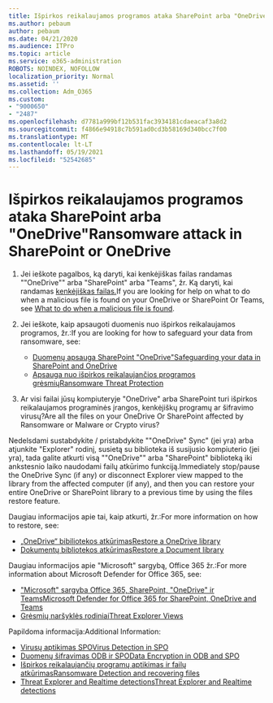 ```yaml
---
title: Išpirkos reikalaujamos programos ataka SharePoint arba "OneDrive"
ms.author: pebaum
author: pebaum
ms.date: 04/21/2020
ms.audience: ITPro
ms.topic: article
ms.service: o365-administration
ROBOTS: NOINDEX, NOFOLLOW
localization_priority: Normal
ms.assetid: ''
ms.collection: Adm_O365
ms.custom:
- "9000650"
- "2487"
ms.openlocfilehash: d7781a999bf12b531fac3934181cdaeacaf3a8d2
ms.sourcegitcommit: f4866e94918c7b591ad0cd3b58169d340bcc7f00
ms.translationtype: MT
ms.contentlocale: lt-LT
ms.lasthandoff: 05/19/2021
ms.locfileid: "52542685"
---
```

# <a name="ransomware-attack-in-sharepoint-or-onedrive"></a><span data-ttu-id="4a7bd-102">Išpirkos reikalaujamos programos ataka SharePoint arba "OneDrive"</span><span class="sxs-lookup"><span data-stu-id="4a7bd-102">Ransomware attack in SharePoint or OneDrive</span></span>

1.  <span data-ttu-id="4a7bd-103">Jei ieškote pagalbos, ką daryti, kai kenkėjiškas failas randamas ""OneDrive"" arba "SharePoint" arba "Teams", žr. Ką daryti, kai randamas [kenkėjiškas failas.](https://support.office.com/en-ie/article/what-to-do-when-a-malicious-file-is-found-in-sharepoint-online-onedrive-or-microsoft-teams-01e902ad-a903-4e0f-b093-1e1ac0c37ad2)</span><span class="sxs-lookup"><span data-stu-id="4a7bd-103">If you are looking for help on what to do when a malicious file is found on your OneDrive or SharePoint Or Teams, see [What to do when a malicious file is found](https://support.office.com/en-ie/article/what-to-do-when-a-malicious-file-is-found-in-sharepoint-online-onedrive-or-microsoft-teams-01e902ad-a903-4e0f-b093-1e1ac0c37ad2).</span></span>
2. <span data-ttu-id="4a7bd-104">Jei ieškote, kaip apsaugoti duomenis nuo išpirkos reikalaujamos programos, žr.:</span><span class="sxs-lookup"><span data-stu-id="4a7bd-104">If you are looking for how to safeguard your data from ransomware, see:</span></span>
    - [<span data-ttu-id="4a7bd-105">Duomenų apsauga SharePoint "OneDrive"</span><span class="sxs-lookup"><span data-stu-id="4a7bd-105">Safeguarding your data in SharePoint and OneDrive</span></span>](/sharepoint/safeguarding-your-data) 
    - [<span data-ttu-id="4a7bd-106">Apsauga nuo išpirkos reikalaujančios programos grėsmių</span><span class="sxs-lookup"><span data-stu-id="4a7bd-106">Ransomware Threat Protection</span></span>](/windows/security/threat-protection/intelligence/ransomware-malware)    

3.  <span data-ttu-id="4a7bd-107">Ar visi failai jūsų kompiuteryje "OneDrive" arba SharePoint turi išpirkos reikalaujamos programinės įrangos, kenkėjiškų programų ar šifravimo virusų?</span><span class="sxs-lookup"><span data-stu-id="4a7bd-107">Are all the files on your OneDrive Or SharePoint affected by Ransomware or Malware or Crypto virus?</span></span> 

<span data-ttu-id="4a7bd-108">Nedelsdami sustabdykite / pristabdykite ""OneDrive" Sync" (jei yra) arba atjunkite "Explorer" rodinį, susietą su biblioteka iš susijusio kompiuterio (jei yra), tada galite atkurti visą ""OneDrive"" arba "SharePoint" biblioteką iki ankstesnio laiko naudodami failų atkūrimo funkciją.</span><span class="sxs-lookup"><span data-stu-id="4a7bd-108">Immediately stop/pause the OneDrive Sync (if any) or disconnect Explorer view mapped to the library from the affected computer (if any), and then you can restore your entire OneDrive or SharePoint library to a previous time by using the files restore feature.</span></span> 

<span data-ttu-id="4a7bd-109">Daugiau informacijos apie tai, kaip atkurti, žr.:</span><span class="sxs-lookup"><span data-stu-id="4a7bd-109">For more information on how to restore, see:</span></span>

- [<span data-ttu-id="4a7bd-110">„OneDrive“ bibiliotekos atkūrimas</span><span class="sxs-lookup"><span data-stu-id="4a7bd-110">Restore a OneDrive library</span></span>](https://support.office.com/article/restore-your-onedrive-fa231298-759d-41cf-bcd0-25ac53eb8a150)
- [<span data-ttu-id="4a7bd-111">Dokumentų bibliotekos atkūrimas</span><span class="sxs-lookup"><span data-stu-id="4a7bd-111">Restore a Document library</span></span>](https://support.office.com/article/restore-a-document-library-317791c3-8bd0-4dfd-8254-3ca90883d39a)

<span data-ttu-id="4a7bd-112">Daugiau informacijos apie "Microsoft" sargybą, Office 365 žr.:</span><span class="sxs-lookup"><span data-stu-id="4a7bd-112">For more information about Microsoft Defender for Office 365, see:</span></span>
- [<span data-ttu-id="4a7bd-113">"Microsoft" sargyba Office 365, SharePoint, "OneDrive" ir Teams</span><span class="sxs-lookup"><span data-stu-id="4a7bd-113">Microsoft Defender for Office 365 for SharePoint, OneDrive and Teams</span></span>](/microsoft-365/security/office-365-security/atp-for-spo-odb-and-teams)
- [<span data-ttu-id="4a7bd-114">Grėsmių naršyklės rodiniai</span><span class="sxs-lookup"><span data-stu-id="4a7bd-114">Threat Explorer Views</span></span>](/microsoft-365/security/office-365-security/threat-explorer-views)

<span data-ttu-id="4a7bd-115">Papildoma informacija:</span><span class="sxs-lookup"><span data-stu-id="4a7bd-115">Additional Information:</span></span>

- [<span data-ttu-id="4a7bd-116">Virusų aptikimas SPO</span><span class="sxs-lookup"><span data-stu-id="4a7bd-116">Virus Detection in SPO</span></span>](/microsoft-365/security/office-365-security/virus-detection-in-spo)</br>
- [<span data-ttu-id="4a7bd-117">Duomenų šifravimas ODB ir SPO</span><span class="sxs-lookup"><span data-stu-id="4a7bd-117">Data Encryption in ODB and SPO</span></span>](/microsoft-365/compliance/data-encryption-in-odb-and-spo)</br>
- [<span data-ttu-id="4a7bd-118">Išpirkos reikalaujančių programų aptikimas ir failų atkūrimas</span><span class="sxs-lookup"><span data-stu-id="4a7bd-118">Ransomware Detection and recovering files</span></span>](https://support.office.com/article/Ransomware-detection-and-recovering-your-files-0d90ec50-6bfd-40f4-acc7-b8c12c73637f)</br>
- [<span data-ttu-id="4a7bd-119">Threat Explorer and Realtime detections</span><span class="sxs-lookup"><span data-stu-id="4a7bd-119">Threat Explorer and Realtime detections</span></span>](/microsoft-365/security/office-365-security/threat-explorer-views)